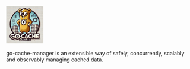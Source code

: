 <h1><img src="./docs/logo-gcm.png" width="100" height="100" align="center" /></h1>

go-cache-manager is an extensible way of safely, concurrently, scalably and observably managing cached data.

